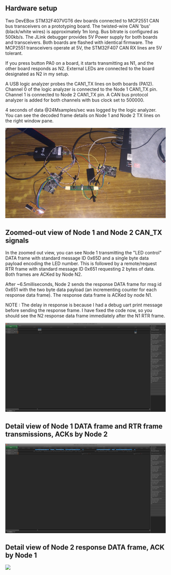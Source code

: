 ## Hardware setup

Two DevEBox STM32F407VGT6 dev boards connected to MCP2551 CAN bus transceivers on a prototyping board. 
The twisted-wire CAN 'bus' (black/white wires) is approximately 1m long. Bus bitrate is configured as 500kb/s. 
The JLink debugger provides 5V Power supply for both boards and transceivers. Both boards are flashed
with identical firmware. The MCP2551 transceivers operate at 5V, the STM32F407 CAN RX lines are 5V tolerant.

If you press button PA0
on a board, it starts transmitting as N1, and the other board responds as N2. External LEDs are connected to
the board designated as N2 in my setup.

A USB logic analyzer probes the CAN1_TX lines on both boards (PA12).
Channel 0 of the logic analyzer is connected to the Node 1 CAN1_TX pin. Channel 1 is connected to 
Node 2 CAN1_TX pin. A CAN bus protocol analyzer is added for both channels  with bus clock
set to 500000. 

4 seconds of data @24Msamples/sec was logged by the logic analyzer. You can see the decoded frame details on Node 1 and Node 2 TX lines on the right window pane.

<img src="hardware_setup.jpg"/>

## Zoomed-out view of Node 1 and Node 2 CAN_TX signals

In the zoomed out view, you can see Node 1 transmitting the "LED control" DATA frame with standard message
ID 0x65D and a single byte data payload encoding the LED number. This is followed by a remote/request RTR frame with standard message ID 0x651 requesting 2 bytes of data. Both frames are ACKed by Node N2.

After ~6.5milliseconds, Node 2 sends the response DATA frame for msg id 0x651 with
the two byte data payload (an incrementing counter for each response data frame). The response
data frame is ACKed by node N1. 

NOTE : The delay in response is because I had a debug uart print message before sending the response
frame. I have fixed the code now, so you should see the N2 response data frame immediately after the
N1 RTR frame.

<img src="birds_eye_view .jpg"/>

## Detail view of Node 1 DATA frame and RTR frame transmissions, ACKs by Node 2

<img src="node1_ledmsg_dataframe_and_remote_frame.jpg"/>


## Detail view of Node 2 response DATA frame, ACK by Node 1

<img src="node2_remote_response.jpg"/>


